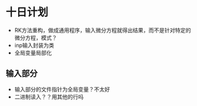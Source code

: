 # 十日计划

* RK方法重构，做成通用程序，输入微分方程就得出结果，而不是针对特定的微分方程，模式？
* inp输入封装为类
* 全局变量局部化

## 输入部分
* 输入部分的文件指针为全局变量？不太好
* 二进制读入？？用其他的行吗